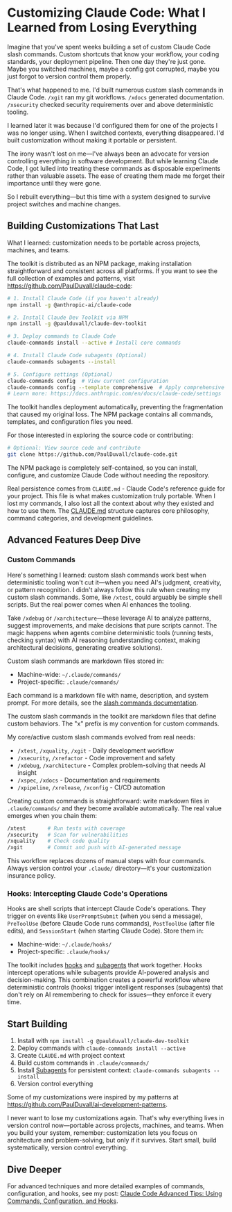 # Customizing Claude Code: What I Learned from Losing Everything

Imagine that you've spent weeks building a set of custom Claude Code slash commands. Custom shortcuts that know your workflow, your coding standards, your deployment pipeline. Then one day they're just gone. Maybe you switched machines, maybe a config got corrupted, maybe you just forgot to version control them properly. 

That's what happened to me. I'd built numerous custom slash commands in Claude Code. `/xgit` ran my git workflows. `/xdocs` generated documentation. `/xsecurity` checked security requirements over and above deterministic tooling.

I learned later it was because I'd configured them for one of the projects I was no longer using. When I switched contexts, everything disappeared. I'd built customization without making it portable or persistent.

The irony wasn't lost on me—I've always been an advocate for version controlling everything in software development. But while learning Claude Code, I got lulled into treating these commands as disposable experiments rather than valuable assets. The ease of creating them made me forget their importance until they were gone.

So I rebuilt everything—but this time with a system designed to survive project switches and machine changes.

## Building Customizations That Last

What I learned: customization needs to be portable across projects, machines, and teams.

The toolkit is distributed as an NPM package, making installation straightforward and consistent across all platforms. If you want to see the full collection of examples and patterns, visit https://github.com/PaulDuvall/claude-code:

```bash
# 1. Install Claude Code (if you haven't already)
npm install -g @anthropic-ai/claude-code

# 2. Install Claude Dev Toolkit via NPM
npm install -g @paulduvall/claude-dev-toolkit

# 3. Deploy commands to Claude Code
claude-commands install --active # Install core commands

# 4. Install Claude Code subagents (Optional)
claude-commands subagents --install

# 5. Configure settings (Optional)
claude-commands config  # View current configuration
claude-commands config --template comprehensive  # Apply comprehensive template
# Learn more: https://docs.anthropic.com/en/docs/claude-code/settings
```

The toolkit handles deployment automatically, preventing the fragmentation that caused my original loss. The NPM package contains all commands, templates, and configuration files you need.

For those interested in exploring the source code or contributing:

```bash
# Optional: View source code and contribute
git clone https://github.com/PaulDuvall/claude-code.git
```

The NPM package is completely self-contained, so you can install, configure, and customize Claude Code without needing the repository.

Real persistence comes from `CLAUDE.md` - Claude Code's reference guide for your project. This file is what makes customization truly portable. When I lost my commands, I also lost all the context about why they existed and how to use them. The [CLAUDE.md](https://www.anthropic.com/engineering/claude-code-best-practices) structure captures core philosophy, command categories, and development guidelines.  

## Advanced Features Deep Dive

### Custom Commands

Here's something I learned: custom slash commands work best when deterministic tooling won't cut it—when you need AI's judgment, creativity, or pattern recognition. I didn't always follow this rule when creating my custom slash commands. Some, like `/xtest`, could arguably be simple shell scripts. But the real power comes when AI enhances the tooling.

Take `/xdebug` or `/xarchitecture`—these leverage AI to analyze patterns, suggest improvements, and make decisions that pure scripts cannot. The magic happens when agents combine deterministic tools (running tests, checking syntax) with AI reasoning (understanding context, making architectural decisions, generating creative solutions).

Custom slash commands are markdown files stored in:
- Machine-wide: `~/.claude/commands/`
- Project-specific: `.claude/commands/`

Each command is a markdown file with name, description, and system prompt. For more details, see the [slash commands documentation](https://docs.anthropic.com/en/docs/claude-code/slash-commands).

The custom slash commands in the toolkit are markdown files that define custom behaviors. The "x" prefix is my convention for custom commands.

My core/active custom slash commands evolved from real needs:
- `/xtest`, `/xquality`, `/xgit` - Daily development workflow
- `/xsecurity`, `/xrefactor` - Code improvement and safety
- `/xdebug`, `/xarchitecture` - Complex problem-solving that needs AI insight
- `/xspec`, `/xdocs` - Documentation and requirements
- `/xpipeline`, `/xrelease`, `/xconfig` - CI/CD automation

Creating custom commands is straightforward: write markdown files in `.claude/commands/` and they become available automatically. The real value emerges when you chain them:

```bash
/xtest       # Run tests with coverage
/xsecurity   # Scan for vulnerabilities  
/xquality    # Check code quality
/xgit        # Commit and push with AI-generated message
```

This workflow replaces dozens of manual steps with four commands. Always version control your `.claude/` directory—it's your customization insurance policy.

### Hooks: Intercepting Claude Code's Operations

Hooks are shell scripts that intercept Claude Code's operations. They trigger on events like `UserPromptSubmit` (when you send a message), `PreToolUse` (before Claude Code runs commands), `PostToolUse` (after file edits), and `SessionStart` (when starting Claude Code). Store them in:
- Machine-wide: `~/.claude/hooks/`
- Project-specific: `.claude/hooks/`

The toolkit includes [hooks](https://docs.anthropic.com/en/docs/claude-code/hooks) and [subagents](https://docs.anthropic.com/en/docs/claude-code/sub-agents) that work together. Hooks intercept operations while subagents provide AI-powered analysis and decision-making. This combination creates a powerful workflow where deterministic controls (hooks) trigger intelligent responses (subagents) that don't rely on AI remembering to check for issues—they enforce it every time.

## Start Building

1. Install with `npm install -g @paulduvall/claude-dev-toolkit`
2. Deploy commands with `claude-commands install --active`
3. Create `CLAUDE.md` with project context
4. Build custom commands in `.claude/commands/`
5. Install [Subagents](https://docs.anthropic.com/en/docs/claude-code/sub-agents) for persistent context: `claude-commands subagents --install`
6. Version control everything

Some of my customizations were inspired by my patterns at https://github.com/PaulDuvall/ai-development-patterns. 

I never want to lose my customizations again. That's why everything lives in version control now—portable across projects, machines, and teams. When you build your system, remember: customization lets you focus on architecture and problem-solving, but only if it survives. Start small, build systematically, version control everything.

## Dive Deeper

For advanced techniques and more detailed examples of commands, configuration, and hooks, see my post: [Claude Code Advanced Tips: Using Commands, Configuration, and Hooks](https://www.paulmduvall.com/claude-code-advanced-tips-using-commands-configuration-and-hooks/).